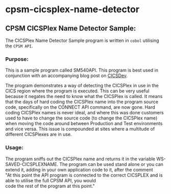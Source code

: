 # cpsm-cicsplex-name-detector
## CPSM CICSPlex Name Detector Sample:
The CICSPlex Name Detector Sample program is written in `cobol` utilising the `CPSM API`.

### Purpose:
This is a sample program called SM540API. This program is best used in conjunction with an accompanying 
blog post on [CICSDev](https://developer.ibm.com/cics/2018/06/27/cicsplex-name-detector/). 

The program demonstrates a way of detecting the CICSPlex in use in the CICS region where the program is executed. 
This can be very useful because it negates the need to know what the CICSPlex is called. It means that the days of 
hard coding the CICSPlex name into the program source code, specifically on the CONNECT API command, are now gone. 
Hard coding CICSPlex names is never ideal, and where this was done customers used to have to change the 
source code (to change the CICSPlex name) when moving the code around between Production and Test environments 
and vice versa. This issue is compounded at sites where a multitude of different CICSPlexes are in use.

### Usage:
The program sniffs out the CICSPlex name and returns it in the variable WS-SAVED-CICSPLEXNAME. The program can 
be used stand alone or you can extend it, adding in your own application code to it, after the comment  
"At this point the API program is connected to the correct CICSPLEX and is able to utilise the full CPSM API, you would  
code the rest of the program at this point." 
